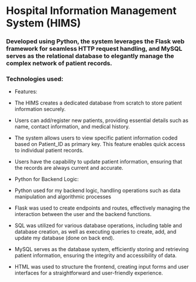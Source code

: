 # Hospital Information Management System (HIMS)
### Developed using Python, the system leverages the Flask web framework for seamless HTTP request handling, and MySQL serves as the relational database to elegantly manage the complex network of patient records.
### Technologies used:
* Features:
* The HIMS creates a dedicated database from scratch to store patient information securely.
* Users can add/register new patients, providing essential details such as name, contact information, and medical history.
* The system allows users to view specific patient information coded based on Patient_ID as primary key. This feature enables quick access to individual patient records.
* Users have the capability to update patient information, ensuring that the records are always current and accurate.
  
* Python for Backend Logic:
* Python used for my backend logic, handling operations such as data manipulation and algorithmic processes
* Flask was used  to create endpoints and routes, effectively managing the interaction between the user and the backend functions.
* SQL was utilized for various database operations, including table and database creation, as well as executing queries to create, add, and update my database (done on back end).
* MySQL serves as the database system, efficiently storing and retrieving patient information, ensuring the integrity and accessibility of data.
* HTML was used to structure the frontend, creating input forms and user interfaces for a straightforward and user-friendly experience.
